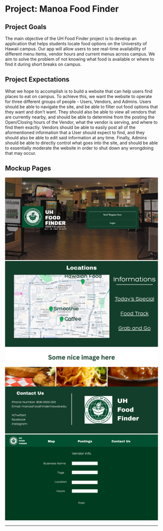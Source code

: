 # Project: Manoa Food Finder

## Project Goals
The main objective of the UH Food Finder project is to develop an application that helps students locate food options on the University of Hawaii campus. Our app will allow users to see real-time availability of different menu items, vendor hours and current menus across campus. We aim to solve the problem of not knowing what food is available or where to find it during short breaks on campus. 


## Project Expectations
What we hope to accomplish is to build a website that can help users find places to eat on campus. To achieve this, we want the website to operate for three different groups of people - Users, Vendors, and Admins. Users should be able to navigate the site, and be able to filter out food options that they want and don't want. They should also be able to view all vendors that are currently nearby, and should be able to determine from the posting the Open/Closing hours of the Vendor, what the vendor is serving, and where to find them exactly. Vendors should be able to easily post all of the aformentioned information that a User should expect to find, and they should also be able to edit said information at any time. Finally, Admins should be able to directly control what goes into the site, and should be able to essentially moderate the website in order to shut down any wrongdoing that may occur.


## Mockup Pages
<img src="./images/Home.png" class="img-fluid rounded mx-auto d-block" style="width: 600px;" alt="Home">

<img src="./images/Locations.png" class="img-fluid rounded mx-auto d-block" style="width: 600px;" alt="Locations">

<img src="./images/footer.png" class="img-fluid rounded mx-auto d-block" style="width: 600px;" alt="Footer">

<img src="./images/Vendor_Info.png" class="img-fluid rounded mx-auto d-block" style="width: 600px;" alt="Vendor Info">

---

